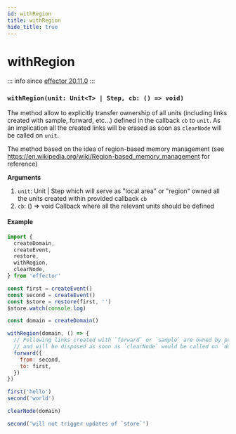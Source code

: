 ```yaml
---
id: withRegion
title: withRegion
hide_title: true
---
```


# withRegion

::: info since
[effector 20.11.0](https://changelog.effector.dev/#effector-20-11-0)
:::

### `withRegion(unit: Unit<T> | Step, cb: () => void)`

The method allow to explicitly transfer ownership of all units (including links created with sample, forward, etc...) defined in the callback `cb` to `unit`. As an implication all the created links will be erased as soon as `clearNode` will be called on `unit`.

The method based on the idea of region-based memory management (see https://en.wikipedia.org/wiki/Region-based_memory_management for reference)

**Arguments**

1. `unit`: Unit | Step which will serve as "local area" or "region" owned all the units created within provided callback `cb`
2. `cb`: () => void Callback where all the relevant units should be defined

#### Example

```js
import {
  createDomain,
  createEvent,
  restore,
  withRegion,
  clearNode,
} from 'effector'

const first = createEvent()
const second = createEvent()
const $store = restore(first, '')
$store.watch(console.log)

const domain = createDomain()

withRegion(domain, () => {
  // Following links created with `forward` or `sample` are owned by provided unit `domain`
  // and will be disposed as soon as `clearNode` would be called on `domain`
  forward({
    from: second,
    to: first,
  })
})

first('hello')
second('world')

clearNode(domain)

second('will not trigger updates of `store`')
```
